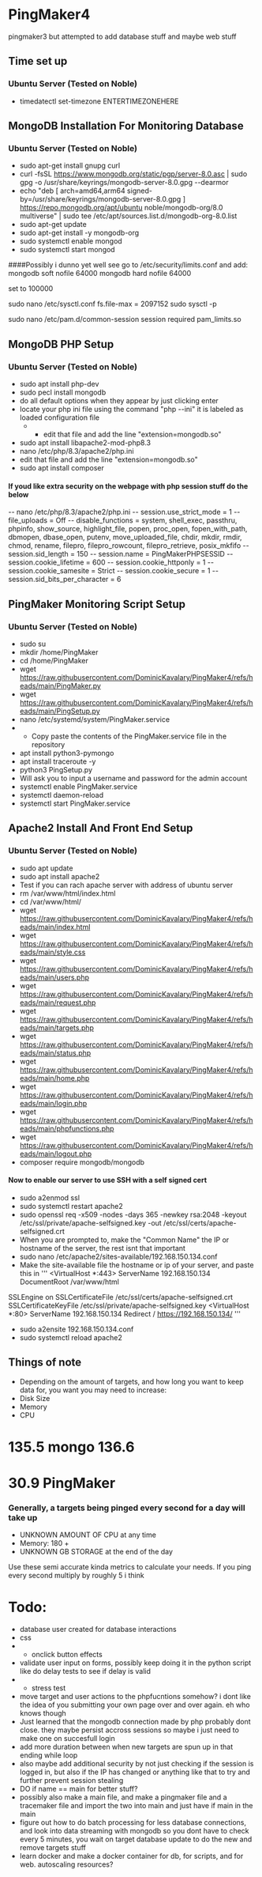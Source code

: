 # PingMaker4
pingmaker3 but attempted to add database stuff and maybe web stuff

## Time set up
### Ubuntu Server (Tested on Noble)
- timedatectl set-timezone ENTERTIMEZONEHERE

## MongoDB Installation For Monitoring Database
### Ubuntu Server (Tested on Noble)
- sudo apt-get install gnupg curl
- curl -fsSL https://www.mongodb.org/static/pgp/server-8.0.asc | sudo gpg -o /usr/share/keyrings/mongodb-server-8.0.gpg  --dearmor
- echo "deb [ arch=amd64,arm64 signed-by=/usr/share/keyrings/mongodb-server-8.0.gpg ] https://repo.mongodb.org/apt/ubuntu noble/mongodb-org/8.0 multiverse" | sudo tee /etc/apt/sources.list.d/mongodb-org-8.0.list
- sudo apt-get update
- sudo apt-get install -y mongodb-org
- sudo systemctl enable mongod
- sudo systemctl start mongod

####Possibly i dunno yet well see
go to /etc/security/limits.conf and add:
mongodb soft nofile 64000
mongodb hard nofile 64000

set to 100000

sudo nano /etc/sysctl.conf
fs.file-max = 2097152
sudo sysctl -p

sudo nano /etc/pam.d/common-session
session required pam_limits.so

## MongoDB PHP Setup
### Ubuntu Server (Tested on Noble)
- sudo apt install php-dev
- sudo pecl install mongodb
- 	do all default options when they appear by just clicking enter
- locate your php ini file using the command "php --ini" it is labeled as loaded configuration file
	- - edit that file and add the line "extension=mongodb.so"
- sudo apt install libapache2-mod-php8.3
- nano /etc/php/8.3/apache2/php.ini
- 	edit that file and add the line "extension=mongodb.so"
- sudo apt install composer
#### If youd like extra security on the webpage with php session stuff do the below
-- nano /etc/php/8.3/apache2/php.ini
-- session.use_strict_mode = 1
-- file_uploads = Off
-- disable_functions = system, shell_exec, passthru, phpinfo, show_source, highlight_file, popen, proc_open, fopen_with_path, dbmopen, dbase_open, putenv, move_uploaded_file, chdir, mkdir, rmdir, chmod, rename, filepro, filepro_rowcount, filepro_retrieve, posix_mkfifo
-- session.sid_length = 150
-- session.name = PingMakerPHPSESSID
-- session.cookie_lifetime = 600
-- session.cookie_httponly = 1
-- session.cookie_samesite = Strict
-- session.cookie_secure = 1
-- session.sid_bits_per_character = 6

## PingMaker Monitoring Script Setup
### Ubuntu Server (Tested on Noble)
- sudo su
- mkdir /home/PingMaker
- cd /home/PingMaker
- wget https://raw.githubusercontent.com/DominicKavalary/PingMaker4/refs/heads/main/PingMaker.py
- wget https://raw.githubusercontent.com/DominicKavalary/PingMaker4/refs/heads/main/PingSetup.py
- nano /etc/systemd/system/PingMaker.service
- - Copy paste the contents of the PingMaker.service file in the repository
- apt install python3-pymongo
- apt install traceroute -y
- python3 PingSetup.py
- 	Will ask you to input a username and password for the admin account
- systemctl enable PingMaker.service
- systemctl daemon-reload
- systemctl start PingMaker.service

## Apache2 Install And Front End Setup
### Ubuntu Server (Tested on Noble)
- sudo apt update
- sudo apt install apache2
- 	Test if you can rach apache server with address of ubuntu server
- rm /var/www/html/index.html
- cd /var/www/html/
- wget https://raw.githubusercontent.com/DominicKavalary/PingMaker4/refs/heads/main/index.html
- wget https://raw.githubusercontent.com/DominicKavalary/PingMaker4/refs/heads/main/style.css
- wget https://raw.githubusercontent.com/DominicKavalary/PingMaker4/refs/heads/main/users.php
- wget https://raw.githubusercontent.com/DominicKavalary/PingMaker4/refs/heads/main/request.php
- wget https://raw.githubusercontent.com/DominicKavalary/PingMaker4/refs/heads/main/targets.php
- wget https://raw.githubusercontent.com/DominicKavalary/PingMaker4/refs/heads/main/status.php
- wget https://raw.githubusercontent.com/DominicKavalary/PingMaker4/refs/heads/main/home.php
- wget https://raw.githubusercontent.com/DominicKavalary/PingMaker4/refs/heads/main/login.php
- wget https://raw.githubusercontent.com/DominicKavalary/PingMaker4/refs/heads/main/phpfunctions.php
- wget https://raw.githubusercontent.com/DominicKavalary/PingMaker4/refs/heads/main/logout.php
- composer require mongodb/mongodb
#### Now to enable our server to use SSH with a self signed cert
- sudo a2enmod ssl
- sudo systemctl restart apache2
- sudo openssl req -x509 -nodes -days 365 -newkey rsa:2048 -keyout /etc/ssl/private/apache-selfsigned.key -out /etc/ssl/certs/apache-selfsigned.crt
- 	When you are prompted to, make the "Common Name" the IP or hostname of the server, the rest isnt that important
- sudo nano /etc/apache2/sites-available/192.168.150.134.conf
- 	Make the site-available file the hostname or ip of your server, and paste this in
'''
<VirtualHost *:443>
   ServerName 192.168.150.134
   DocumentRoot /var/www/html

   SSLEngine on
   SSLCertificateFile /etc/ssl/certs/apache-selfsigned.crt
   SSLCertificateKeyFile /etc/ssl/private/apache-selfsigned.key
</VirtualHost>
<VirtualHost *:80>
	ServerName 192.168.150.134
	Redirect / https://192.168.150.134/
</VirtualHost>
'''
- sudo a2ensite 192.168.150.134.conf
- sudo systemctl reload apache2


## Things of note
- Depending on the amount of targets, and how long you want to keep data for, you want you may need to increase:
-   Disk Size
-   Memory
-   CPU

# 135.5 mongo 136.6
# 30.9 PingMaker
### Generally, a targets being pinged every second for a day will take up
- UNKNOWN AMOUNT OF CPU at any time
- Memory: 180 + 
- UNKNOWN GB STORAGE at the end of the day

Use these semi accurate kinda metrics to calculate your needs. If you ping every second multiply by roughly 5 i think




# Todo:
- database user created for database interactions
- css
- 	- onclick button effects
- validate user input on forms, possibly keep doing it in the python script like do delay tests to see if delay is valid
- - stress test
- move target and user actions to the phpfucntions somehow? i dont like the idea of you submitting your own page over and over again. eh who knows though
- Just learned that the mongodb connection made by php probably dont close. they maybe persist accross sessions so maybe i just need to make one on succesfull login
- add more duration between when new targets are spun up in that ending while loop
- also maybe add additional security by not just checking if the session is logged in, but also if the IP has changed or anything like that to try and further prevent session stealing
- DO if name == main for better stuff?
- possibly also make a main file, and make a pingmaker file and a tracemaker file and import the two into main and just have if main in the main
- figure out how to do batch processing for less database connections, and look into data streaming with mongodb so you dont have to check every 5 minutes, you wait on target database update to do the new and remove targets stuff
- learn docker and make a docker container for db, for scripts, and for web. autoscaling resources?
